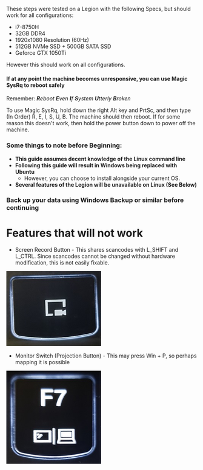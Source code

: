 These steps were tested on a Legion with the following Specs, but should work for all configurations:

* i7-8750H
* 32GB DDR4
* 1920x1080 Resolution (60Hz)
* 512GB NVMe SSD + 500GB SATA SSD
* Geforce GTX 1050Ti

However this should work on all configurations.

#### If at any point the machine becomes unresponsive, you can use Magic SysRq to reboot safely

Remember: *<b>R</b>eboot <b>E</b>ven <b>I</b>f <b>S</b>ystem <b>U</b>tterly <b>B</b>roken*

To use Magic SysRq, hold down the right Alt key and PrtSc, and then type (In Order) R, E, I, S, U, B. The machine should then reboot. If for some reason this doesn't work, then hold the power button down to power off the machine. 
 
### Some things to note before Beginning:

* __This guide assumes decent knowledge of the Linux command line__
* __Following this guide will result in Windows being replaced with Ubuntu__
  * However, you can choose to install alongside your current OS.
* __Several features of the Legion will be unavailable on Linux (See Below)__

### Back up your data using Windows Backup or similar before continuing

# Features that will not work

* Screen Record Button - This shares scancodes with L_SHIFT and L_CTRL. Since scancodes cannot be changed without hardware modification, this is not easily fixable. 

![Screen Record Button](../Images/ScreenRecordButton.jpg)

* Monitor Switch (Projection Button) - This may press Win + P, so perhaps mapping it is possible

![Monitor Switch Button](../Images/MonitorButton.jpg)

